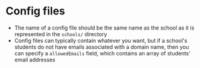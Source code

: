 # Config files
- The name of a config file should be the same name as the school as it is represented in the `schools/` directory
- Config files can typically contain whatever you want, but if a school's students do not have emails associated with a domain name, then you can specify a `allowedEmails` field, which contains an array of students' email addresses